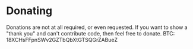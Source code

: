 Donating
========

Donations are not at all required, or even requested. If you want to
show a "thank you" and can't contribute code, then feel free to donate.
BTC: 18XCHsFFpnSWv2GZTbQbXtGTSQGrZABueZ
